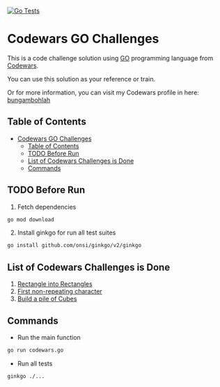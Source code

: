 [![Go Tests](https://github.com/bungambohlah/codewars-go-challenges/actions/workflows/go.yml/badge.svg)](https://github.com/bungambohlah/codewars-go-challenges/actions/workflows/go.yml)

# Codewars GO Challenges

This is a code challenge solution using [GO](https://.go.dev) programming language from [Codewars](https://codewars.com).

You can use this solution as your reference or train.

Or for more information, you can visit my Codewars profile in here: [bungambohlah](https://www.codewars.com/users/bungambohlah)

## Table of Contents

- [Codewars GO Challenges](#codewars-go-challenges)
  - [Table of Contents](#table-of-contents)
  - [TODO Before Run](#todo-before-run)
  - [List of Codewars Challenges is Done](#list-of-codewars-challenges-is-done)
  - [Commands](#commands)

## TODO Before Run

1. Fetch dependencies

```sh
go mod download
```

2. Install ginkgo for run all test suites

```sh
go install github.com/onsi/ginkgo/v2/ginkgo
```

## List of Codewars Challenges is Done

1. [Rectangle into Rectangles](https://www.codewars.com/kata/58b22dc7a5d5def60300002a)
2. [First non-repeating character](https://www.codewars.com/kata/52bc74d4ac05d0945d00054e)
3. [Build a pile of Cubes](https://www.codewars.com/kata/5592e3bd57b64d00f3000047)

## Commands

- Run the main function

```sh
go run codewars.go
```

- Run all tests

```sh
ginkgo ./...
```
